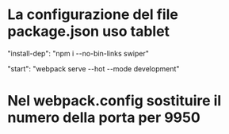 # La configurazione del file package.json uso tablet

"install-dep": "npm i --no-bin-links swiper"

"start": "webpack serve --hot --mode development"

# Nel webpack.config sostituire il numero della porta per 9950